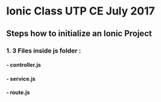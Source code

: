 # Ionic Class UTP CE July 2017

## Steps how to initialize an Ionic Project
### 1. 3 Files inside js folder :
####  - controller.js
####  - service.js
####  - route.js

